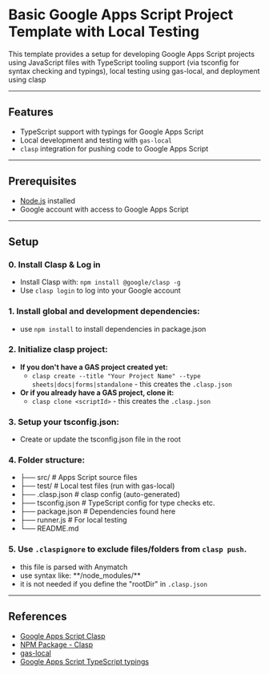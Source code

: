 # Basic Google Apps Script Project Template with Local Testing

This template provides a setup for developing Google Apps Script projects using JavaScript files with TypeScript tooling support (via tsconfig for syntax checking and typings), local testing using gas-local, and deployment using clasp

---

## Features

- TypeScript support with typings for Google Apps Script
- Local development and testing with `gas-local`
- `clasp` integration for pushing code to Google Apps Script

---

## Prerequisites

- [Node.js](https://nodejs.org/en/) installed
- Google account with access to Google Apps Script

---

## Setup

### 0. Install Clasp & Log in
- Install Clasp with: `npm install @google/clasp -g`
- Use `clasp login` to log into your Google account 

### 1. Install global and development dependencies:
- use `npm install` to install dependencies in package.json

### 2. Initialize clasp project:
- **If you don't have a GAS project created yet:**
    - `clasp create --title "Your Project Name" --type sheets|docs|forms|standalone` - this creates the `.clasp.json`
- **Or if you already have a GAS project, clone it:**
    - `clasp clone <scriptId>` - this creates the `.clasp.json`

### 3. Setup your tsconfig.json:
- Create or update the tsconfig.json file in the root

### 4. Folder structure:
- ├── src/          # Apps Script source files
- ├── test/         # Local test files (run with gas-local)
- ├── .clasp.json   # clasp config (auto-generated)
- ├── tsconfig.json # TypeScript config for type checks etc.
- ├── package.json  # Dependencies found here
- ├── runner.js     # For local testing
- └── README.md     

### 5. Use `.claspignore` to exclude files/folders from `clasp push`.
- this file is parsed with Anymatch
- use syntax like: \*\*/node_modules/\*\*
- it is not needed if you define the "rootDir" in `.clasp.json`

---

## References
- [Google Apps Script Clasp](https://github.com/google/clasp)
- [NPM Package - Clasp](https://www.npmjs.com/package/@google/clasp/v/1.4.1)
- [gas-local](https://github.com/hoichuan/gas-local)
- [Google Apps Script TypeScript typings](https://www.npmjs.com/package/@types/google-apps-script)
